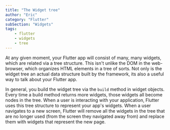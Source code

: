 ```yaml
---
title: "The Widget tree"
author: "Eric"
category: "Flutter"
subSection: "Widgets"
tags:
    - flutter
    - widgets
    - tree
---
```


At any given moment, your Flutter app will consist of many, many widgets, which are related via a tree structure. This isn't unlike the DOM in the web-browser, which organizes HTML elements in a tree of sorts. Not only is the widget tree an actual data structure built by the framework, its also a useful way to talk about your Flutter app.  

In general, you build the widget tree via the `build` method in widget objects. Every time a build method returns more widgets, those widgets all become nodes in the tree. When a user is interacting with your application, Flutter uses this tree structure to represent your app's widgets. When a user navigates to a new screen, Flutter will remove all the widgets in the tree that are no longer used (from the screen they navigated away from) and replace them with widgets that represent the new page. 

